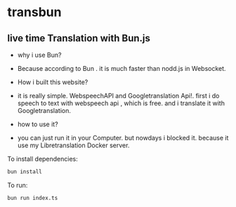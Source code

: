 # transbun

## live time Translation with Bun.js

- why i use Bun?
- Because according to Bun . it is much faster than nodd.js in Websocket.

- How i built this website?
- it is really simple. WebspeechAPI and Googletranslation Api!. first i do speech to text with webspeech api , which is free. and i translate it with Googletranslation.

- how to use it?
- you can just run it in your Computer. but nowdays i blocked it. because it use my Libretranslation Docker server.

To install dependencies:

```bash
bun install
```

To run:

```bash
bun run index.ts
```


